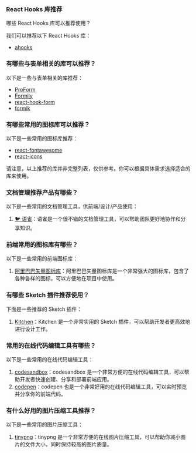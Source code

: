 ### React Hooks 库推荐

哪些 React Hooks 库可以推荐使用？

我们可以推荐以下 React Hooks 库：

- [ahooks](https://github.com/alibaba/hooks)

### 有哪些与表单相关的库可以推荐？

以下是一些与表单相关的库推荐：

- [ProForm](https://procomponents.ant.design/components/form)
- [Formily](https://github.com/alibaba/formily)
- [react-hook-form](https://github.com/react-hook-form/react-hook-form)
- [formik](https://github.com/formium/formik)

### 有哪些常用的图标库可以推荐？

以下是一些常用的图标库推荐：

- [react-fontawesome](https://github.com/FortAwesome/react-fontawesome)
- [react-icons](https://github.com/gorangajic/react-icons)

请注意，以上推荐的库并非完整列表，仅供参考。你可以根据具体需求选择适合的库来使用。

### 文档管理推荐产品有哪些？

以下是一些常用的文档管理工具，供前端/设计/产品使用：

1. [🐦 语雀](https://www.yuque.com/?chInfo=ch_antd)：语雀是一个很不错的文档管理工具，可以帮助团队更好地协作和分享知识。

### 前端常用的图标库有哪些？

以下是一些常用的前端图标库：

1. [阿里巴巴矢量图标库](https://www.iconfont.cn/)：阿里巴巴矢量图标库是一个非常强大的图标库，包含了各种各样的图标，可以方便地在项目中使用。

### 有哪些 Sketch 插件推荐使用？

下面是一些推荐的 Sketch 插件：

1. [Kitchen](https://kitchen.alipay.com)：Kitchen 是一个非常实用的 Sketch 插件，可以帮助开发者更高效地进行设计工作。

### 常用的在线代码编辑工具有哪些？

以下是一些常用的在线代码编辑工具：

1. [codesandbox](https://codesandbox.io/)：codesandbox 是一个非常方便的在线代码编辑工具，可以帮助开发者快速创建、分享和部署前端应用。
2. [codepen](https://codepen.io/)：codepen 也是一个非常好用的在线代码编辑工具，可以实时预览并分享你的前端代码。

### 有什么好用的图片压缩工具推荐？

以下是一些常用的图片压缩工具：

1. [tinypng](https://tinypng.com/)：tinypng 是一个非常方便的在线图片压缩工具，可以帮助你减小图片的文件大小，同时保持较高的图片质量。

